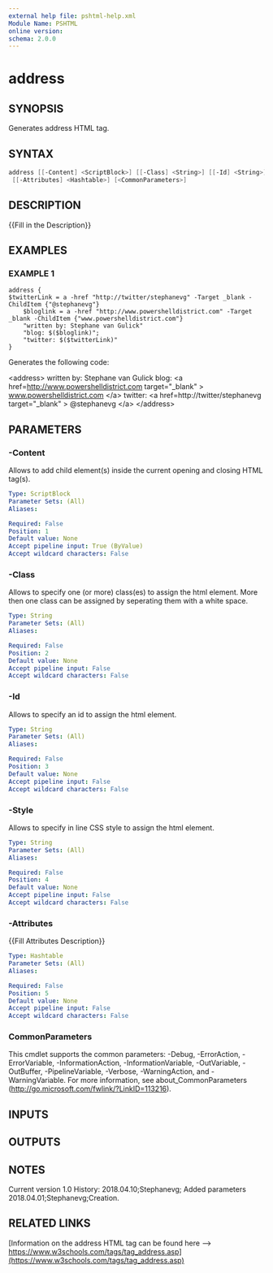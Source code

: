 ```yaml
---
external help file: pshtml-help.xml
Module Name: PSHTML
online version:
schema: 2.0.0
---
```


# address

## SYNOPSIS
Generates address HTML tag.

## SYNTAX

``` powershell
address [[-Content] <ScriptBlock>] [[-Class] <String>] [[-Id] <String>] [[-Style] <String>]
 [[-Attributes] <Hashtable>] [<CommonParameters>]
```

## DESCRIPTION
{{Fill in the Description}}

## EXAMPLES

### EXAMPLE 1

``` posh
address {
$twitterLink = a -href "http://twitter/stephanevg" -Target _blank -ChildItem {"@stephanevg"}
    $bloglink = a -href "http://www.powershelldistrict.com" -Target _blank -ChildItem {"www.powershelldistrict.com"}
    "written by: Stephane van Gulick"
    "blog: $($bloglink)";
    "twitter: $($twitterLink)"
}
```

Generates the following code:

\<address\>
    written by: Stephane van Gulick
    blog: \<a href=http://www.powershelldistrict.com target="_blank" \> www.powershelldistrict.com \</a\>
    twitter: \<a href=http://twitter/stephanevg target="_blank" \> @stephanevg \</a\>
\</address\>

## PARAMETERS

### -Content
Allows to add child element(s) inside the current opening and closing HTML tag(s).

```yaml
Type: ScriptBlock
Parameter Sets: (All)
Aliases:

Required: False
Position: 1
Default value: None
Accept pipeline input: True (ByValue)
Accept wildcard characters: False
```

### -Class
Allows to specify one (or more) class(es) to assign the html element.
More then one class can be assigned by seperating them with a white space.

```yaml
Type: String
Parameter Sets: (All)
Aliases:

Required: False
Position: 2
Default value: None
Accept pipeline input: False
Accept wildcard characters: False
```

### -Id
Allows to specify an id to assign the html element.

```yaml
Type: String
Parameter Sets: (All)
Aliases:

Required: False
Position: 3
Default value: None
Accept pipeline input: False
Accept wildcard characters: False
```

### -Style
Allows to specify in line CSS style to assign the html element.

```yaml
Type: String
Parameter Sets: (All)
Aliases:

Required: False
Position: 4
Default value: None
Accept pipeline input: False
Accept wildcard characters: False
```

### -Attributes
{{Fill Attributes Description}}

```yaml
Type: Hashtable
Parameter Sets: (All)
Aliases:

Required: False
Position: 5
Default value: None
Accept pipeline input: False
Accept wildcard characters: False
```

### CommonParameters
This cmdlet supports the common parameters: -Debug, -ErrorAction, -ErrorVariable, -InformationAction, -InformationVariable, -OutVariable, -OutBuffer, -PipelineVariable, -Verbose, -WarningAction, and -WarningVariable.
For more information, see about_CommonParameters (http://go.microsoft.com/fwlink/?LinkID=113216).

## INPUTS

## OUTPUTS

## NOTES
Current version 1.0
   History:
       2018.04.10;Stephanevg; Added parameters
       2018.04.01;Stephanevg;Creation.

## RELATED LINKS

[Information on the address HTML tag can be found here --> https://www.w3schools.com/tags/tag_address.asp](https://www.w3schools.com/tags/tag_address.asp)